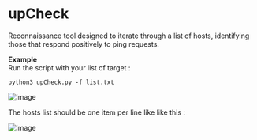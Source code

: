# upCheck
Reconnaissance tool designed to iterate through a list of hosts,    identifying those that respond positively to ping requests.

**Example** <br> 
Run the script with your list of target : 
```
python3 upCheck.py -f list.txt
```
![image](https://github.com/user-attachments/assets/c674eb95-0bc8-4fc7-ab3b-e46910ad8efe)


The hosts list should be one item per line like like this : 

![image](https://github.com/user-attachments/assets/215ba058-b00c-4064-a64e-29ef01d01932)

